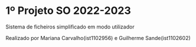 # 1º Projeto SO 2022-2023

Sistema de ficheiros simplificado em modo utilizador<br />

Realizado por Mariana Carvalho(ist1102956) e Guilherme Sande(ist1102602)<br />

